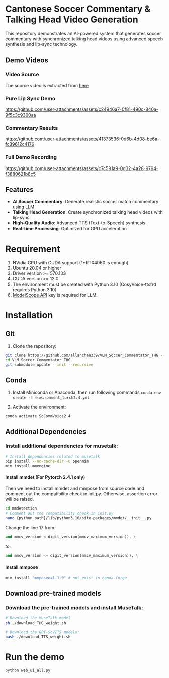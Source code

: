 # Cantonese Soccer Commentary & Talking Head Video Generation

This repository demonstrates an AI-powered system that generates soccer commentary with synchronized talking head videos using advanced speech synthesis and lip-sync technology.

## Demo Videos
### Video Source
The source video is extracted from [here](https://www.google.com/url?sa=t&source=web&rct=j&opi=89978449&url=https://www.facebook.com/ChungChiKwongchannel/videos/%25E4%25BC%258D%25E6%2599%2583%25E6%25A6%25AE%25E5%25A0%25B1%25E5%25B0%258E2004-%25E6%25AD%2590%25E5%259C%258B%25E7%259B%2583-%25E6%25B3%2595%25E5%259C%258B-21%25E8%258B%25B1%25E6%25A0%25BC%25E8%2598%25AD/1905282819776195/&ved=2ahUKEwiH3uPFsaqPAxUQElkFHdenCA4QtwJ6BAgQEAI&usg=AOvVaw2sLuZ0DgyOrv5iGperOuTw)

### Pure Lip Sync Demo
https://github.com/user-attachments/assets/c24946a7-0f81-490c-840a-9f5c3c9300aa

### Commentary Results
https://github.com/user-attachments/assets/41373536-0d6b-4d08-be6a-fc39612c4176

### Full Demo Recording
https://github.com/user-attachments/assets/c7c591a9-0d32-4a28-9794-f3880621b8c5

## Features
- **AI Soccer Commentary**: Generate realistic soccer match commentary using LLM
- **Talking Head Generation**: Create synchronized talking head videos with lip-sync
- **High-Quality Audio**: Advanced TTS (Text-to-Speech) synthesis
- **Real-time Processing**: Optimized for GPU acceleration

# Requirement 
1. NVidia GPU with CUDA support (1*RTX4060 is enough)
2. Ubuntu 20.04 or higher
3. Driver version >= 570.133 
4. CUDA version >= 12.0
5. The environment must be created with Python 3.10 (CosyVoice-ttsfrd requires Python 3.10)
6. [ModelScope API](https://www.modelscope.cn/my/myaccesstoken) key is required for LLM.

# Installation 
## Git 
1. Clone the repository:
```bash
git clone https://github.com/allanchan339/VLM_Soccer_Commentator_THG --depth 1  
cd VLM_Soccer_Commentator_THG
git submodule update --init --recursive
```

## Conda
1. Install Miniconda or Anaconda, then run following commands
`conda env create -f environment_torch2.4.yml`

2. Activate the environment:
```bash
conda activate SoCommVoice2.4
```

## Additional Dependencies
### Install additional dependencies for musetalk:
```bash
# Install dependencies related to musetalk
pip install --no-cache-dir -U openmim
mim install mmengine 
```

#### Install mmdet (For Pytorch 2.4.1 only)
Then we need to install mmdet and mmpose from source code and comment out the compatibility check in init.py. Otherwise, assertion error will be raised.

```bash
cd mmdetection
# Comment out the compatibility check in init.py
nano {python_path}/lib/python3.10/site-packages/mmdet/__init__.py 
```

Change the line 17 from:
```python        
and mmcv_version < digit_version(mmcv_maximum_version)), \
```
to:
```python        
and mmcv_version <= digit_version(mmcv_maximum_version)), \
```

#### Install mmpose
```bash
mim install "mmpose>=1.1.0" # not exist in conda-forge
```

<!-- ### Install additional dependencies for CosyVoice: (Ignored as yet implemented)
```bash
# If you encounter sox compatibility issues
# ubuntu
sudo apt-get install sox libsox-dev
# centos
sudo yum install sox sox-devel
``` -->

<!-- ### Install additional dependencies for PaddleSpeech (Ignored):
```bash
pip install paddlespeech paddlepaddle --no-deps
pip install yacs g2p-en opencc pypinyin pypinyin-dict opencc-python-reimplemented braceexpand ToJyutping webrtcvad zhon timer
``` -->

## Download pre-trained models
<!-- ### Download the pre-trained models and install CosyVoice-ttsfrd (Ignored as not required):
```bash
# Download the CosyVoice model
python download_model_cosyvoice.py

# Install the CosyVoice-ttsfrd model (Optional, if not installed, wetext will be used)
cd pretrained_models/CosyVoice-ttsfrd/
unzip resource.zip -d .
pip install ttsfrd_dependency-0.1-py3-none-any.whl
pip install ttsfrd-0.4.2-cp310-cp310-linux_x86_64.whl
```
 -->
### Download the pre-trained models and install MuseTalk:
```bash
# Download the MuseTalk model
sh ./download_THG_weight.sh

# Download the GPT-SoVITS models:
bash ./download_TTS_weight.sh
```

# Run the demo
```bash
python web_ui_all.py
```
